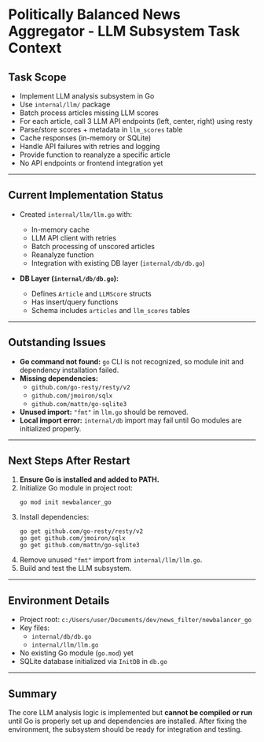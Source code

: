 # Politically Balanced News Aggregator - LLM Subsystem Task Context

## Task Scope
- Implement LLM analysis subsystem in Go
- Use `internal/llm/` package
- Batch process articles missing LLM scores
- For each article, call 3 LLM API endpoints (left, center, right) using resty
- Parse/store scores + metadata in `llm_scores` table
- Cache responses (in-memory or SQLite)
- Handle API failures with retries and logging
- Provide function to reanalyze a specific article
- No API endpoints or frontend integration yet

---

## Current Implementation Status

- Created `internal/llm/llm.go` with:
  - In-memory cache
  - LLM API client with retries
  - Batch processing of unscored articles
  - Reanalyze function
  - Integration with existing DB layer (`internal/db/db.go`)

- **DB Layer (`internal/db/db.go`):**
  - Defines `Article` and `LLMScore` structs
  - Has insert/query functions
  - Schema includes `articles` and `llm_scores` tables

---

## Outstanding Issues

- **Go command not found:** `go` CLI is not recognized, so module init and dependency installation failed.
- **Missing dependencies:**
  - `github.com/go-resty/resty/v2`
  - `github.com/jmoiron/sqlx`
  - `github.com/mattn/go-sqlite3`
- **Unused import:** `"fmt"` in `llm.go` should be removed.
- **Local import error:** `internal/db` import may fail until Go modules are initialized properly.

---

## Next Steps After Restart

1. **Ensure Go is installed and added to PATH.**
2. Initialize Go module in project root:
   ```
   go mod init newbalancer_go
   ```
3. Install dependencies:
   ```
   go get github.com/go-resty/resty/v2
   go get github.com/jmoiron/sqlx
   go get github.com/mattn/go-sqlite3
   ```
4. Remove unused `"fmt"` import from `internal/llm/llm.go`.
5. Build and test the LLM subsystem.

---

## Environment Details

- Project root: `c:/Users/user/Documents/dev/news_filter/newbalancer_go`
- Key files:
  - `internal/db/db.go`
  - `internal/llm/llm.go`
- No existing Go module (`go.mod`) yet
- SQLite database initialized via `InitDB` in `db.go`

---

## Summary

The core LLM analysis logic is implemented but **cannot be compiled or run** until Go is properly set up and dependencies are installed. After fixing the environment, the subsystem should be ready for integration and testing.